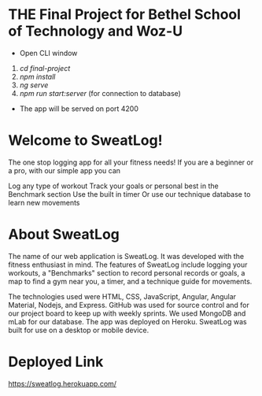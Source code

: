 # THE Final Project for Bethel School of Technology and Woz-U

* Open CLI window
1. *cd final-project*
2. *npm install* 
3. *ng serve*
4. *npm run start:server* (for connection to database)
* The app will be served on port 4200

# Welcome to SweatLog!
The one stop logging app for all your fitness needs! If you are a beginner or a pro, with our simple app you can

Log any type of workout
Track your goals or personal best in the Benchmark section
Use the built in timer
Or use our technique database to learn new movements

# About SweatLog

The name of our web application is SweatLog. It was developed with the fitness enthusiast in mind. The features of SweatLog include logging your workouts, a "Benchmarks" section to record personal records or goals, a map to find a gym near you, a timer, and a technique guide for movements.

The technologies used were HTML, CSS, JavaScript, Angular, Angular Material, Nodejs, and Express. GitHub was used for source control and for our project board to keep up with weekly sprints. We used MongoDB and mLab for our database. The app was deployed on Heroku. SweatLog was built for use on a desktop or mobile device.

# Deployed Link
https://sweatlog.herokuapp.com/
